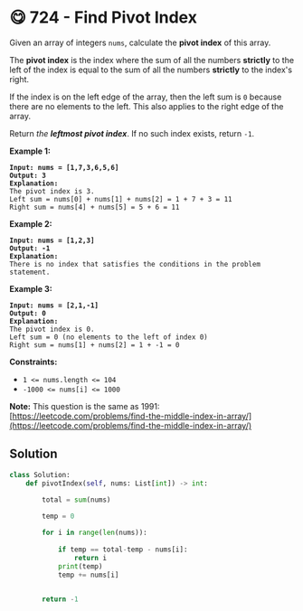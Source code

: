 # 😋 724 - Find Pivot Index

Given an array of integers `nums`, calculate the **pivot index** of this array.

The **pivot index** is the index where the sum of all the numbers **strictly** to the left of the index is equal to the sum of all the numbers **strictly** to the index's right.

If the index is on the left edge of the array, then the left sum is `0` because there are no elements to the left. This also applies to the right edge of the array.

Return _the **leftmost pivot index**_. If no such index exists, return `-1`.

&#x20;

**Example 1:**

<pre><code><strong>Input: nums = [1,7,3,6,5,6]
</strong><strong>Output: 3
</strong><strong>Explanation:
</strong>The pivot index is 3.
Left sum = nums[0] + nums[1] + nums[2] = 1 + 7 + 3 = 11
Right sum = nums[4] + nums[5] = 5 + 6 = 11
</code></pre>

**Example 2:**

<pre><code><strong>Input: nums = [1,2,3]
</strong><strong>Output: -1
</strong><strong>Explanation:
</strong>There is no index that satisfies the conditions in the problem statement.
</code></pre>

**Example 3:**

<pre><code><strong>Input: nums = [2,1,-1]
</strong><strong>Output: 0
</strong><strong>Explanation:
</strong>The pivot index is 0.
Left sum = 0 (no elements to the left of index 0)
Right sum = nums[1] + nums[2] = 1 + -1 = 0
</code></pre>

&#x20;

**Constraints:**

* `1 <= nums.length <= 104`
* `-1000 <= nums[i] <= 1000`

&#x20;

**Note:** This question is the same as 1991: [https://leetcode.com/problems/find-the-middle-index-in-array/](https://leetcode.com/problems/find-the-middle-index-in-array/)

## Solution

```python
class Solution:
    def pivotIndex(self, nums: List[int]) -> int:

        total = sum(nums)
        
        temp = 0

        for i in range(len(nums)):
           
            if temp == total-temp - nums[i]:
                return i
            print(temp)
            temp += nums[i]
            

        return -1
```
